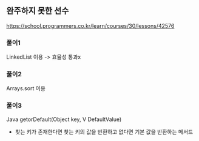 ## 완주하지 못한 선수
https://school.programmers.co.kr/learn/courses/30/lessons/42576

### 풀이1
LinkedList 이용 -> 효율성 통과x

### 풀이2
Arrays.sort 이용

### 풀이3
Java getorDefault(Object key, V DefaultValue)

-  찾는 키가 존재한다면 찾는 키의 값을 반환하고 없다면 기본 값을 반환하는 메서드

